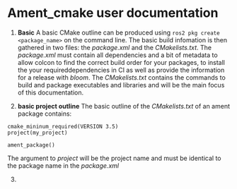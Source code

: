# Ament_cmake user documentation

  1. **Basic**
  A basic CMake outline can be produced using `ros2 pkg create <package_name>`
  on the command line. The basic build infomation is then gathered in two files:
  the *package.xml* and the *CMakelists.txt*. The *package.xml* must contain all
  dependencies and a bit of metadata to allow colcon to find the correct build
  order for your packages, to install the your requireddependencies in CI as well
  as provide the information for a release with *bloom*. The *CMakelists.txt*
  contains the commands to build and package executables and libraries and
  will be the main focus of this documentation.

  2. **basic project outline**
  The basic outline of the *CMakelists.txt* of an ament package contains:
  ```
  cmake_mininum_required(VERSION 3.5)
  project(my_project)

  ament_package()
  ```
  The argument to *project* will be the project name and must be identical to the
  package name in the *package.xml*

  3.
